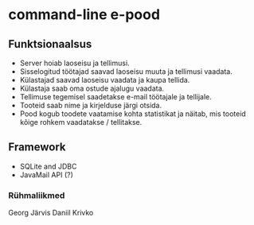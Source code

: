 #  command-line e-pood

## Funktsionaalsus
-   Server hoiab laoseisu ja tellimusi.
-   Sisselogitud töötajad saavad laoseisu muuta ja tellimusi vaadata.
-   Külastajad saavad laoseisu vaadata ja kaupa tellida.
-   Külastaja saab oma ostude ajalugu vaadata.
-   Tellimuse tegemisel saadetakse e-mail töötajale ja tellijale.
-   Tooteid saab nime ja kirjelduse järgi otsida.
-   Pood kogub toodete vaatamise kohta statistikat ja näitab, mis tooteid kõige rohkem vaadatakse / tellitakse.

## Framework
- SQLite and JDBC
- JavaMail API (?)

### Rühmaliikmed
Georg Järvis
Daniil Krivko